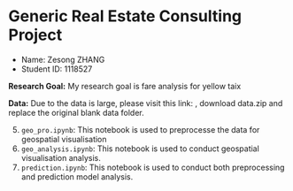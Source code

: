 # Generic Real Estate Consulting Project





- Name: Zesong ZHANG
- Student ID: 1118527




**Research Goal:** My research goal is fare analysis for yellow taix

**Data:** Due to the data is large, please visit this link: , download data.zip and replace the original blank data folder.




5. `geo_pro.ipynb`: This notebook is used to preprocesse the data for geospatial visualisation
6. `geo_analysis.ipynb`: This notebook is used to conduct geospatial visualisation analysis.
7. `prediction.ipynb`: This notebook is used to conduct  both preprocessing and prediction model analysis.



